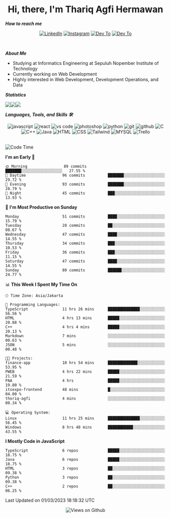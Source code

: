 <div align="center">
  <h1>Hi, there, I'm Thariq Agfi Hermawan</h1>
</div>


***How to reach me***
<p align='center'>
   <a href="https://www.linkedin.com/in/thariqagfihermawan" target="_blank"><img src="https://img.shields.io/badge/LinkedIn-0077B5?style=for-the-badge&logo=linkedin&logoColor=white" alt="LinkedIn"></a>
   <a href="https://www.instagram.com/thoriqagfi" target="_blank"><img src="https://img.shields.io/badge/Instagram-E4405F?style=for-the-badge&logo=instagram&logoColor=white" alt="Instagram"></a>
   <a href="https://medium.com/@thoriq.aghfi60" target="_blank"><img src="https://img.shields.io/badge/Medium-12100E?style=for-the-badge&logo=medium&logoColor=white" alt="Dev To"></a>
   <a href="https://linktr.ee/thoriqagfi" target="_blank"><img src="https://img.shields.io/badge/linktree-1de9b6?style=for-the-badge&logo=linktree&logoColor=white" alt="Dev To"></a>
</p>

<br>

***About Me***
- Studying at Informatics Engineering at Sepuluh Nopember Institute of Technology
- Currently working on Web Development
- Highly interested in Web Development, Development Operations, and Data

***Statistics***

<!-- [![GitHub Streak](http://github-readme-streak-stats.herokuapp.com?user=thoriqagfi&theme=dark)](https://git.io/streak-stats) -->

<div align="center">
  <div style="display: flex;">
    <img src="http://github-readme-streak-stats.herokuapp.com?user=thoriqagfi&theme=chartreuse-dark"/>
    <img src="https://github-readme-stats.vercel.app/api/top-langs/?username=thoriqagfi&layout=compact&&theme=chartreuse-dark&langs_count=8)](https://github.com/thoriqagfi"/>
    <img src="https://github-readme-stats.vercel.app/api?username=thoriqagfi&show_icons=true&theme=chartreuse-dark"/>
  </div>
</div>

<!-- [![Top Langs](https://github-readme-stats.vercel.app/api/top-langs/?username=thoriqagfi&layout=compact&&theme=chartreuse-dark&langs_count=8)](https://github.com/thoriqagfi)
< ![Agfi's GitHub stats](https://github-readme-stats.vercel.app/api?username=thoriqagfi&show_icons=true&theme=chartreuse-dark) -->

***Languages, Tools, and Skills 🛠***

  <div align="center">
    <img src="https://img.shields.io/badge/JavaScript-F7DF1E?style=for-the-badge&logo=javascript&logoColor=black" alt="javascript" />
    <img src="https://img.shields.io/badge/React-61DAFB?style=for-the-badge&logo=react&logoColor=black" alt="react" />
    <img src="https://img.shields.io/badge/vs%20code-007ACC?style=for-the-badge&logo=visual%20studio%20code&logoColor=white" alt="vs code" />
    <img src="https://img.shields.io/badge/adobe%20photoshop-31A8FF?style=for-the-badge&logo=adobe%20photoshop&logoColor=white" alt="photoshop" />
    <img src="https://img.shields.io/badge/python-3776AB?style=for-the-badge&logo=python&logoColor=white" alt="python" />
    <img src="https://img.shields.io/badge/Git-F05032?style=for-the-badge&logo=git&logoColor=white" alt="git" />
    <img src="https://img.shields.io/badge/GitHub-100000?style=for-the-badge&logo=github&logoColor=white" alt="github" />
    <img src="https://img.shields.io/badge/c-%2300599C.svg?style=for-the-badge&logo=c&logoColor=white" alt="C" />
    <img src="https://img.shields.io/badge/c++-%2300599C.svg?style=for-the-badge&logo=c%2B%2B&logoColor=white" alt="C++" />
    <img src="https://img.shields.io/badge/Java-ED8B00?style=for-the-badge&logo=java&logoColor=white" alt="Java"/>
    <img src="https://img.shields.io/badge/HTML5-E34F26?style=for-the-badge&logo=html5&logoColor=white" alt="HTML" />
    <img src="https://img.shields.io/badge/CSS-239120?&style=for-the-badge&logo=css3&logoColor=white" alt ="CSS" />
    <img src="https://img.shields.io/badge/tailwindcss-%2338B2AC.svg?style=for-the-badge&logo=tailwind-css&logoColor=white" alt="Tailwind" />
    <img src="https://img.shields.io/badge/MySQL-00000F?style=for-the-badge&logo=mysql&logoColor=white" alt="MYSQL" />
    <img src="https://img.shields.io/badge/Trello-%23026AA7.svg?style=for-the-badge&logo=Trello&logoColor=white" alt="Trello" />
  </div><br>

<!--START_SECTION:waka-->
![Code Time](http://img.shields.io/badge/Code%20Time-141%20hrs%2055%20mins-blue)

**I'm an Early 🐤** 

```text
🌞 Morning                89 commits          ███████░░░░░░░░░░░░░░░░░░   27.55 % 
🌆 Daytime                96 commits          ███████░░░░░░░░░░░░░░░░░░   29.72 % 
🌃 Evening                93 commits          ███████░░░░░░░░░░░░░░░░░░   28.79 % 
🌙 Night                  45 commits          ███░░░░░░░░░░░░░░░░░░░░░░   13.93 % 
```
📅 **I'm Most Productive on Sunday** 

```text
Monday                   51 commits          ████░░░░░░░░░░░░░░░░░░░░░   15.79 % 
Tuesday                  28 commits          ██░░░░░░░░░░░░░░░░░░░░░░░   08.67 % 
Wednesday                47 commits          ████░░░░░░░░░░░░░░░░░░░░░   14.55 % 
Thursday                 34 commits          ███░░░░░░░░░░░░░░░░░░░░░░   10.53 % 
Friday                   36 commits          ███░░░░░░░░░░░░░░░░░░░░░░   11.15 % 
Saturday                 47 commits          ████░░░░░░░░░░░░░░░░░░░░░   14.55 % 
Sunday                   80 commits          ██████░░░░░░░░░░░░░░░░░░░   24.77 % 
```


📊 **This Week I Spent My Time On** 

```text
🕑︎ Time Zone: Asia/Jakarta

💬 Programming Languages: 
TypeScript               11 hrs 26 mins      ██████████████░░░░░░░░░░░   56.56 % 
HTML                     4 hrs 13 mins       █████░░░░░░░░░░░░░░░░░░░░   20.88 % 
C++                      4 hrs 4 mins        █████░░░░░░░░░░░░░░░░░░░░   20.13 % 
Markdown                 7 mins              ░░░░░░░░░░░░░░░░░░░░░░░░░   00.63 % 
JSON                     5 mins              ░░░░░░░░░░░░░░░░░░░░░░░░░   00.48 % 

🐱‍💻 Projects: 
finance-app              10 hrs 54 mins      █████████████░░░░░░░░░░░░   53.95 % 
PWEB                     4 hrs 22 mins       █████░░░░░░░░░░░░░░░░░░░░   21.59 % 
PAA                      4 hrs               █████░░░░░░░░░░░░░░░░░░░░   19.80 % 
itsexpo-frontend         48 mins             █░░░░░░░░░░░░░░░░░░░░░░░░   04.00 % 
thoriq-agfi              4 mins              ░░░░░░░░░░░░░░░░░░░░░░░░░   00.34 % 

💻 Operating System: 
Linux                    11 hrs 25 mins      ██████████████░░░░░░░░░░░   56.45 % 
Windows                  8 hrs 48 mins       ███████████░░░░░░░░░░░░░░   43.55 % 
```

**I Mostly Code in JavaScript** 

```text
TypeScript               6 repos             █████░░░░░░░░░░░░░░░░░░░░   18.75 % 
Java                     6 repos             █████░░░░░░░░░░░░░░░░░░░░   18.75 % 
HTML                     3 repos             ██░░░░░░░░░░░░░░░░░░░░░░░   09.38 % 
Python                   3 repos             ██░░░░░░░░░░░░░░░░░░░░░░░   09.38 % 
C++                      2 repos             ██░░░░░░░░░░░░░░░░░░░░░░░   06.25 % 
```




 Last Updated on 01/03/2023 18:18:32 UTC
<!--END_SECTION:waka-->

<div align="center">
<img src="https://komarev.com/ghpvc/?username=thoriqagfi&color=blue" alt="Views on Github" />
</div>